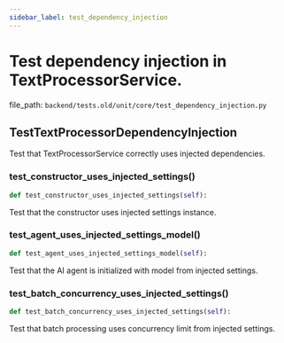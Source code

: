 ```yaml
---
sidebar_label: test_dependency_injection
---
```


# Test dependency injection in TextProcessorService.

  file_path: `backend/tests.old/unit/core/test_dependency_injection.py`

## TestTextProcessorDependencyInjection

Test that TextProcessorService correctly uses injected dependencies.

### test_constructor_uses_injected_settings()

```python
def test_constructor_uses_injected_settings(self):
```

Test that the constructor uses injected settings instance.

### test_agent_uses_injected_settings_model()

```python
def test_agent_uses_injected_settings_model(self):
```

Test that the AI agent is initialized with model from injected settings.

### test_batch_concurrency_uses_injected_settings()

```python
def test_batch_concurrency_uses_injected_settings(self):
```

Test that batch processing uses concurrency limit from injected settings.
